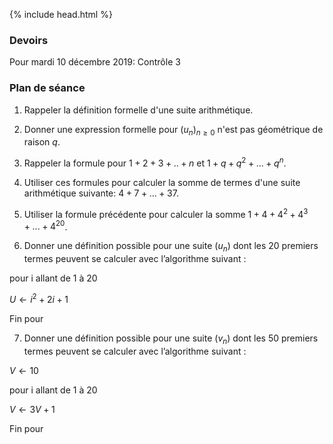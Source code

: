 {% include head.html %}

### Devoirs

Pour mardi 10 décembre 2019: Contrôle 3



### Plan de séance

1. Rappeler la définition formelle d'une suite arithmétique.

2. Donner une expression formelle pour $(u_n)_{n \geq 0}$ n'est pas géométrique de raison $q$.

3. Rappeler la formule pour $1+2+3+..+n$ et $1+q+q^2+...+q^n$.

4. Utiliser ces formules pour calculer la somme de termes d'une suite arithmétique suivante: $4+7+...+37$.

5. Utiliser la formule précédente pour calculer la somme $1+4+4^2+4^3+...+4^20$.

6. Donner une définition possible pour une suite $(u_n)$ dont les 20 premiers termes peuvent se calculer
avec l’algorithme suivant :

pour i allant de 1 à 20

$U \leftarrow i^2+2i+1$

Fin pour

7. Donner une définition possible pour une suite $(v_n)$ dont les 50 premiers termes peuvent se calculer
avec l’algorithme suivant :

$V \leftarrow 10$

pour i allant de 1 à 20

$V \leftarrow 3V+1$

Fin pour
